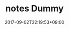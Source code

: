 ---
title: "notes Dummy"
date: 2017-09-02T22:19:53+09:00
eyecatch: "http://placehold.jp/24/cc9999/993333/300x130.png"
eyecatch_alt: "これはaltです"
categories: "notes"
tags: []
draft: false
---